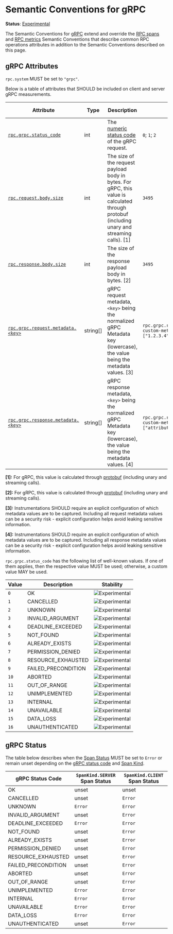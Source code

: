 <!--- Hugo front matter used to generate the website version of this page:
linkTitle: gRPC
--->

# Semantic Conventions for gRPC

**Status**: [Experimental][DocumentStatus]

The Semantic Conventions for [gRPC](https://grpc.io/) extend and override the [RPC spans](rpc-spans.md) and [RPC metrics](rpc-metrics.md) Semantic Conventions
that describe common RPC operations attributes in addition to the Semantic Conventions
described on this page.

## gRPC Attributes

`rpc.system` MUST be set to `"grpc"`.

Below is a table of attributes that SHOULD be included on client and server gRPC measurements.

<!-- semconv rpc.grpc(full,tag=grpc-tech-specific) -->
<!-- NOTE: THIS TEXT IS AUTOGENERATED. DO NOT EDIT BY HAND. -->
<!-- see templates/registry/markdown/snippet.md.j2 -->
<!-- prettier-ignore-start -->
<!-- markdownlint-capture -->
<!-- markdownlint-disable -->

| Attribute  | Type | Description  | Examples  | [Requirement Level](https://opentelemetry.io/docs/specs/semconv/general/attribute-requirement-level/) | Stability |
|---|---|---|---|---|---|
| [`rpc.grpc.status_code`](/docs/attributes-registry/rpc.md) | int | The [numeric status code](https://github.com/grpc/grpc/blob/v1.33.2/doc/statuscodes.md) of the gRPC request. | `0`; `1`; `2` | `Required` | ![Experimental](https://img.shields.io/badge/-experimental-blue) |
| [`rpc.request.body.size`](/docs/attributes-registry/rpc.md) | int | The size of the request payload body in bytes. For gRPC, this value is calculated through protobuf (including unary and streaming calls). [1] | `3495` | `Recommended` | ![Experimental](https://img.shields.io/badge/-experimental-blue) |
| [`rpc.response.body.size`](/docs/attributes-registry/rpc.md) | int | The size of the response payload body in bytes. [2] | `3495` | `Recommended` | ![Experimental](https://img.shields.io/badge/-experimental-blue) |
| [`rpc.grpc.request.metadata.<key>`](/docs/attributes-registry/rpc.md) | string[] | gRPC request metadata, `<key>` being the normalized gRPC Metadata key (lowercase), the value being the metadata values. [3] | `rpc.grpc.request.metadata.my-custom-metadata-attribute=["1.2.3.4", "1.2.3.5"]` | `Opt-In` | ![Experimental](https://img.shields.io/badge/-experimental-blue) |
| [`rpc.grpc.response.metadata.<key>`](/docs/attributes-registry/rpc.md) | string[] | gRPC response metadata, `<key>` being the normalized gRPC Metadata key (lowercase), the value being the metadata values. [4] | `rpc.grpc.response.metadata.my-custom-metadata-attribute=["attribute_value"]` | `Opt-In` | ![Experimental](https://img.shields.io/badge/-experimental-blue) |

**[1]:** For gRPC, this value is calculated through [protobuf](https://protobuf.dev/reference/java/api-docs/com/google/protobuf/MessageLite.html#getSerializedSize--) (including unary and streaming calls).

**[2]:** For gRPC, this value is calculated through [protobuf](https://protobuf.dev/reference/java/api-docs/com/google/protobuf/MessageLite.html#getSerializedSize--) (including unary and streaming calls).

**[3]:** Instrumentations SHOULD require an explicit configuration of which metadata values are to be captured. Including all request metadata values can be a security risk - explicit configuration helps avoid leaking sensitive information.

**[4]:** Instrumentations SHOULD require an explicit configuration of which metadata values are to be captured. Including all response metadata values can be a security risk - explicit configuration helps avoid leaking sensitive information.



`rpc.grpc.status_code` has the following list of well-known values. If one of them applies, then the respective value MUST be used; otherwise, a custom value MAY be used.

| Value  | Description | Stability |
|---|---|---|
| `0` | OK | ![Experimental](https://img.shields.io/badge/-experimental-blue) |
| `1` | CANCELLED | ![Experimental](https://img.shields.io/badge/-experimental-blue) |
| `2` | UNKNOWN | ![Experimental](https://img.shields.io/badge/-experimental-blue) |
| `3` | INVALID_ARGUMENT | ![Experimental](https://img.shields.io/badge/-experimental-blue) |
| `4` | DEADLINE_EXCEEDED | ![Experimental](https://img.shields.io/badge/-experimental-blue) |
| `5` | NOT_FOUND | ![Experimental](https://img.shields.io/badge/-experimental-blue) |
| `6` | ALREADY_EXISTS | ![Experimental](https://img.shields.io/badge/-experimental-blue) |
| `7` | PERMISSION_DENIED | ![Experimental](https://img.shields.io/badge/-experimental-blue) |
| `8` | RESOURCE_EXHAUSTED | ![Experimental](https://img.shields.io/badge/-experimental-blue) |
| `9` | FAILED_PRECONDITION | ![Experimental](https://img.shields.io/badge/-experimental-blue) |
| `10` | ABORTED | ![Experimental](https://img.shields.io/badge/-experimental-blue) |
| `11` | OUT_OF_RANGE | ![Experimental](https://img.shields.io/badge/-experimental-blue) |
| `12` | UNIMPLEMENTED | ![Experimental](https://img.shields.io/badge/-experimental-blue) |
| `13` | INTERNAL | ![Experimental](https://img.shields.io/badge/-experimental-blue) |
| `14` | UNAVAILABLE | ![Experimental](https://img.shields.io/badge/-experimental-blue) |
| `15` | DATA_LOSS | ![Experimental](https://img.shields.io/badge/-experimental-blue) |
| `16` | UNAUTHENTICATED | ![Experimental](https://img.shields.io/badge/-experimental-blue) |



<!-- markdownlint-restore -->
<!-- prettier-ignore-end -->
<!-- END AUTOGENERATED TEXT -->
<!-- endsemconv -->

## gRPC Status

The table below describes when
the [Span Status](https://github.com/open-telemetry/opentelemetry-specification/tree/v1.33.0/specification/trace/api.md#set-status) MUST be set
to `Error` or remain unset
depending on the [gRPC status code](https://github.com/grpc/grpc/blob/v1.33.2/doc/statuscodes.md)
and [Span Kind](https://github.com/open-telemetry/opentelemetry-specification/tree/v1.33.0/specification/trace/api.md#spankind).

| gRPC Status Code | `SpanKind.SERVER` Span Status | `SpanKind.CLIENT` Span Status |
|---|---|---|
| OK | unset | unset |
| CANCELLED | unset | `Error` |
| UNKNOWN | `Error` | `Error`  |
| INVALID_ARGUMENT | unset | `Error` |
| DEADLINE_EXCEEDED | `Error` | `Error` |
| NOT_FOUND | unset | `Error` |
| ALREADY_EXISTS | unset | `Error` |
| PERMISSION_DENIED | unset | `Error` |
| RESOURCE_EXHAUSTED | unset| `Error` |
| FAILED_PRECONDITION | unset | `Error` |
| ABORTED | unset | `Error` |
| OUT_OF_RANGE | unset | `Error` |
| UNIMPLEMENTED | `Error` | `Error` |
| INTERNAL | `Error` | `Error` |
| UNAVAILABLE | `Error` | `Error` |
| DATA_LOSS | `Error` | `Error` |
| UNAUTHENTICATED | unset | `Error` |

[DocumentStatus]: https://opentelemetry.io/docs/specs/otel/document-status
